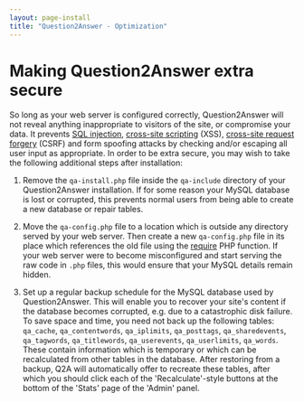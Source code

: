 ```yaml
---
layout: page-install
title: "Question2Answer - Optimization"
---
```


# Making Question2Answer extra secure

So long as your web server is configured correctly, Question2Answer will not reveal anything inappropriate to visitors of the site, or compromise your data. It prevents [SQL injection](http://en.wikipedia.org/wiki/SQL_injection), [cross-site scripting](http://en.wikipedia.org/wiki/Cross-site_scripting) (XSS), [cross-site request forgery](http://en.wikipedia.org/wiki/Cross-site_request_forgery) (CSRF) and form spoofing attacks by checking and/or escaping all user input as appropriate. In order to be extra secure, you may wish to take the following additional steps after installation:

1.  Remove the `qa-install.php` file inside the `qa-include` directory of your Question2Answer installation. If for some reason your MySQL database is lost or corrupted, this prevents normal users from being able to create a new database or repair tables.

2.  Move the `qa-config.php` file to a location which is outside any directory served by your web server. Then create a new `qa-config.php` file in its place which references the old file using the [require](http://php.net/manual/en/function.require.php) PHP function. If your web server were to become misconfigured and start serving the raw code in `.php` files, this would ensure that your MySQL details remain hidden.

3.  Set up a regular backup schedule for the MySQL database used by Question2Answer. This will enable you to recover your site's content if the database becomes corrupted, e.g. due to a catastrophic disk failure. To save space and time, you need not back up the following tables: `qa_cache`, `qa_contentwords`, `qa_iplimits`, `qa_posttags`, `qa_sharedevents`, `qa_tagwords`, `qa_titlewords`, `qa_userevents`, `qa_userlimits`, `qa_words`. These contain information which is temporary or which can be recalculated from other tables in the database. After restoring from a backup, Q2A will automatically offer to recreate these tables, after which you should click each of the 'Recalculate'-style buttons at the bottom of the 'Stats' page of the 'Admin' panel.
